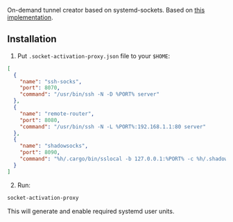 On-demand tunnel creator based on systemd-sockets. 
Based on [this implementation](https://unix.stackexchange.com/questions/383678/on-demand-ssh-socks-proxy-through-systemd-user-units-with-socket-activation-does/635178#635178).

## Installation
1. Put `.socket-activation-proxy.json` file to your `$HOME`:
```json
[
  {
    "name": "ssh-socks",
    "port": 8070,
    "command": "/usr/bin/ssh -N -D %PORT% server"
  },
  {
    "name": "remote-router",
    "port": 8080,
    "command": "/usr/bin/ssh -N -L %PORT%:192.168.1.1:80 server"
  },
  {
    "name": "shadowsocks",
    "port": 8090,
    "command": "%h/.cargo/bin/sslocal -b 127.0.0.1:%PORT% -c %h/.shadowsocks.json"
  }
]
```
2. Run:
```bash
socket-activation-proxy
```

This will generate and enable required systemd user units.
